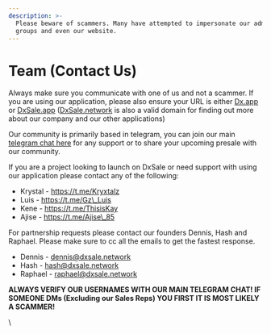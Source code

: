 ```yaml
---
description: >-
  Please beware of scammers. Many have attempted to impersonate our admins, our
  groups and even our website.
---
```


# Team (Contact Us)

Always make sure you communicate with one of us and not a scammer. If you are using our application, please also ensure your URL is either [Dx.app](https://dx.app) or [DxSale.app](https://dxsale.app) ([DxSale.network](https://dxsale.network) is also a valid domain for finding out more about our company and our other applications)

Our community is primarily based in telegram, you can join our main [telegram chat here](https://t.me/dxsale) for any support or to share your upcoming presale with our community.

If you are a project looking to launch on DxSale or need support with using our application please contact any of the following:

* Krystal - https://t.me/Kryxtalz
* Luis - https://t.me/Gz\_Luis
* Kene - https://t.me/ThisisKay
* Ajise - https://t.me/Ajise\_85

For partnership requests please contact our founders Dennis, Hash and Raphael. Please make sure to cc all the emails to get the fastest response.

* Dennis - dennis@dxsale.network
* Hash - hash@dxsale.network
* Raphael - raphael@dxsale.network

**ALWAYS VERIFY OUR USERNAMES WITH OUR MAIN TELEGRAM CHAT! IF SOMEONE DMs (Excluding our Sales Reps) YOU FIRST IT IS MOST LIKELY A SCAMMER!**

\
